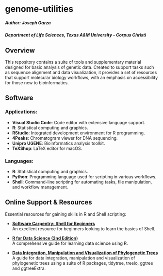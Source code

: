 # genome-utilities

##### Author: Joseph Garza
##### Department of Life Sciences, Texas A&M University - Corpus Christi 

## Overview

This repository contains a suite of tools and supplementary material designed for basic analysis of genetic data. Created to support tasks such as sequence alignment and data visualization, it provides a set of resources that support molecular biology workflows, with an emphasis on accessibility for those new to bioinformatics. 

## Software

### Applications:
- **Visual Studio Code**: Code editor with extensive language support.  
- **R**: Statistical computing and graphics.
- **RStudio**: Integrated development environment for R programming.  
- **4Peaks**: Chromatogram viewer for DNA sequencing.  
- **Unipro UGENE**: Bioinformatics analysis toolkit.  
- **TeXShop**: LaTeX editor for macOS.  

### Languages:
- **R**: Statistical computing and graphics.
- **Python**: Programming language used for scripting in various workflows. 
- **Shell**: Command-line scripting for automating tasks, file manipulation, and workflow management.

## Online Support & Resources

Essential resources for gaining skills in R and Shell scripting:

- **[Software Carpentry: Shell for Beginners](https://swcarpentry.github.io/shell-novice/)**  
  An excellent resource for beginners looking to learn the basics of Shell.

- **[R for Data Science (2nd Edition)](https://r4ds.hadley.nz/)**  
  A comprehensive guide for learning data science using R.

- **[Data Integration, Manipulation and Visualization of Phylogenetic Trees](https://yulab-smu.top/treedata-book/index.html)**  
  A guide for data integration, manipulation and visualization of phylogenetic trees using a suite of R packages, tidytree, treeio, ggtree and ggtreeExtra.
